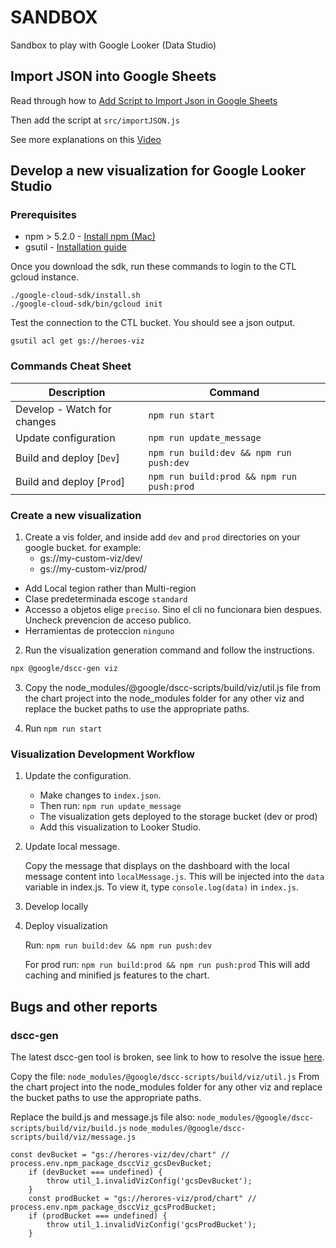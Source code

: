 # SANDBOX

Sandbox to play with Google Looker (Data Studio)


## Import JSON into Google Sheets

Read through how to [Add Script to Import Json in Google Sheets](https://www.chicagocomputerclasses.com/google-sheets-import-json-importjson-function/)

Then add the script at `src/importJSON.js`

See more explanations on this [Video](https://www.youtube.com/watch?v=rrr99mLHRfA)


## Develop a new visualization for Google Looker Studio

### Prerequisites

* npm > 5.2.0 - [Install npm (Mac)](https://treehouse.github.io/installation-guides/mac/node-mac.html)
* gsutil - [Installation guide](https://cloud.google.com/storage/docs/gsutil_install)

Once you download the sdk, run these commands to login to the CTL gcloud instance.

```
./google-cloud-sdk/install.sh
./google-cloud-sdk/bin/gcloud init
```

Test the connection to the CTL bucket. You should see a json output.

```
gsutil acl get gs://heroes-viz
```

### Commands Cheat Sheet

Description                   | Command                                   |
----------------------------- | ----------------------------------------- |
Develop - Watch for changes   | `npm run start`                           |
Update configuration          | `npm run update_message`                  |
Build and deploy [`Dev`]      | `npm run build:dev && npm run push:dev`   |
Build and deploy [`Prod`]     | `npm run build:prod && npm run push:prod` |


### Create a new visualization

1. Create a vis folder, and inside add `dev` and `prod` directories on your google bucket. for example: 
   * gs://my-custom-viz/dev/
   * gs://my-custom-viz/prod/

- Add Local tegion rather than Multi-region
- Clase predeterminada escoge `standard`
- Accesso a objetos elige `preciso`. Sino el cli no funcionara bien despues. Uncheck prevencion de acceso publico.
- Herramientas de proteccion `ninguno`

2. Run the visualization generation command and follow the instructions.

```sh
npx @google/dscc-gen viz
```

3. Copy the node_modules/@google/dscc-scripts/build/viz/util.js file from the chart project into the node_modules folder for any other viz and replace the bucket paths to use the appropriate paths.

4. Run `npm run start`

### Visualization Development Workflow

1. Update the configuration. 
   
   - Make changes to `index.json`.
   - Then run: `npm run update_message`
   - The visualization gets deployed to the storage bucket (dev or prod)
   - Add this visualization to Looker Studio.

2. Update local message.

    Copy the message that displays on the dashboard with the local message content into `localMessage.js`. 
    This will be injected into the `data` variable in index.js. To view it, type `console.log(data)` in `index.js`.
   
3. Develop locally
4. Deploy visualization

    Run: `npm run build:dev && npm run push:dev`

    For prod run: `npm run build:prod && npm run push:prod`
    This will add caching and minified js features to the chart.

## Bugs and other reports

### dscc-gen
The latest dscc-gen tool is broken, see link to how to resolve the issue [here](https://github.com/googledatastudio/tooling/issues/190#issuecomment-784799968).

Copy the file: 
`node_modules/@google/dscc-scripts/build/viz/util.js`
From the chart project into the node_modules folder for any other viz and replace the bucket paths to use the appropriate paths.

Replace the build.js and message.js file also:
`node_modules/@google/dscc-scripts/build/viz/build.js`
`node_modules/@google/dscc-scripts/build/viz/message.js` 


```
const devBucket = "gs://herores-viz/dev/chart" // process.env.npm_package_dsccViz_gcsDevBucket;
    if (devBucket === undefined) {
        throw util_1.invalidVizConfig('gcsDevBucket');
    }
    const prodBucket = "gs://herores-viz/prod/chart" // process.env.npm_package_dsccViz_gcsProdBucket;
    if (prodBucket === undefined) {
        throw util_1.invalidVizConfig('gcsProdBucket');
    }
```